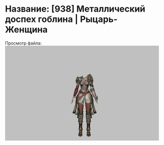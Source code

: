 # Название: [938] Металлический доспех гоблина | Рыцарь-Женщина

Просмотр файла:
![p010002.png](p010002.png)